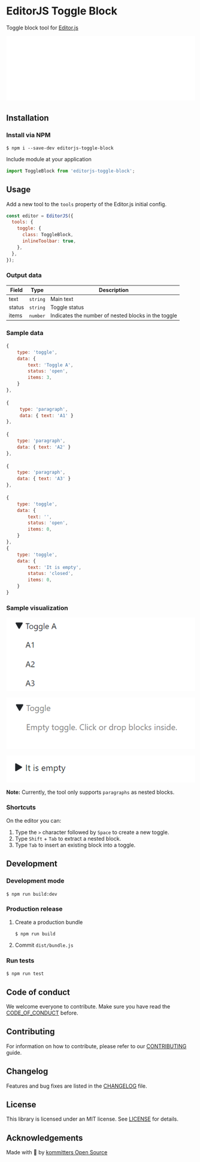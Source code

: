 # EditorJS Toggle Block

Toggle block tool for [Editor.js](https://editorjs.io/)

![](assets/demo.gif)

## Installation

### Install via NPM

```shell
$ npm i --save-dev editorjs-toggle-block
```

Include module at your application

```js
import ToggleBlock from 'editorjs-toggle-block';
```

## Usage

Add a new tool to the `tools` property of the Editor.js initial config.

```js
const editor = EditorJS({
  tools: {
    toggle: {
      class: ToggleBlock,
      inlineToolbar: true,
    },
  },
});
```

### Output data

| Field  | Type     | Description                                         |
| ------ | -------- | --------------------------------------------------- |
| text   | `string` | Main text                                           |
| status | `string` | Toggle status                                       |
| items  | `number` | Indicates the number of nested blocks in the toggle |

### Sample data

```js
{
    type: 'toggle',
    data: {
        text: 'Toggle A',
        status: 'open',
        items: 3,
    }
},

{
     type: 'paragraph',
     data: { text: 'A1' }
},

{
    type: 'paragraph',
    data: { text: 'A2' }
},

{
    type: 'paragraph',
    data: { text: 'A3' }
},

{
    type: 'toggle',
    data: {
        text: '',
        status: 'open',
        items: 0,
    }
},
{
    type: 'toggle',
    data: {
        text: 'It is empty',
        status: 'closed',
        items: 0,
    }
}
```

### Sample visualization

![](assets/first_sample.png)

![](assets/second_sample.png)

![](assets/third_sample.png)

**Note:** Currently, the tool only supports `paragraphs` as nested blocks.

### Shortcuts

On the editor you can:

1. Type the `>` character followed by `Space` to create a new toggle.
2. Type `Shift` + `Tab` to extract a nested block.
3. Type `Tab` to insert an existing block into a toggle.

## Development

### Development mode

```shell
$ npm run build:dev
```

### Production release

1. Create a production bundle
   ```shell
   $ npm run build
   ```
2. Commit `dist/bundle.js`

### Run tests

```shell
$ npm run test
```

## Code of conduct

We welcome everyone to contribute. Make sure you have read the [CODE_OF_CONDUCT][coc] before.

## Contributing

For information on how to contribute, please refer to our [CONTRIBUTING][contributing] guide.

## Changelog

Features and bug fixes are listed in the [CHANGELOG][changelog] file.

## License

This library is licensed under an MIT license. See [LICENSE][license] for details.

## Acknowledgements

Made with 💙 by [kommitters Open Source](https://kommit.co)

[license]: https://github.com/kommitters/editorjs-toggle-block/blob/main/LICENSE
[coc]: https://github.com/kommitters/editorjs-toggle-block/blob/main/CODE_OF_CONDUCT.md
[changelog]: https://github.com/kommitters/editorjs-toggle-block/blob/main/CHANGELOG.md
[contributing]: https://github.com/kommitters/editorjs-toggle-block/blob/main/CONTRIBUTING.md
